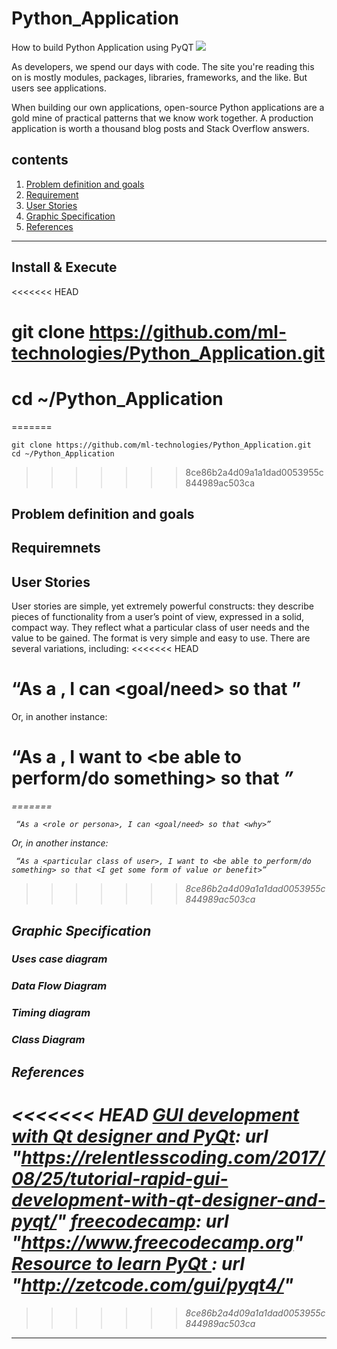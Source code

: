 # Python_Application
How to build Python Application using PyQT <img src="/Images/PyQt.png">

As developers, we spend our days with code. The site you're reading this on is mostly modules, packages, libraries, frameworks, and the like. But users see applications.

When building our own applications, open-source Python applications are a gold mine of practical patterns that we know work together. A production application is worth a thousand blog posts and Stack Overflow answers.



## contents

1. [Problem definition and goals](https://github.com/ml-technologies/Python_Application.git)
2. [Requirement](https://github.com/ml-technologies/Python_Application.git)
3. [User Stories](https://github.com/ml-technologies/Python_Application.git)
4. [Graphic Specification](https://github.com/ml-technologies/Python_Application.git)
5. [References](https://github.com/ml-technologies/Python_Application.git)
----------

## Install & Execute

<<<<<<< HEAD
# git clone https://github.com/ml-technologies/Python_Application.git
# cd ~/Python_Application

=======
```
git clone https://github.com/ml-technologies/Python_Application.git
cd ~/Python_Application
```
>>>>>>> 8ce86b2a4d09a1a1dad0053955c844989ac503ca



## Problem definition and goals




 
## Requiremnets





## User Stories

User stories are simple, yet extremely powerful constructs: they describe pieces of functionality from a user’s point of view, expressed in a solid, compact way. They reflect what a particular class of user needs and the value to be gained. The format is very simple and easy to use. There are several variations, including:
<<<<<<< HEAD

# “As a <role or persona>, I can <goal/need> so that <why>”

Or, in another instance:

# “As a <particular class of user>, I want to <be able to perform/do something> so that <I get some form of value or benefit>”

=======
```
 “As a <role or persona>, I can <goal/need> so that <why>”
```
Or, in another instance:
```
 “As a <particular class of user>, I want to <be able to perform/do something> so that <I get some form of value or benefit>”
```
>>>>>>> 8ce86b2a4d09a1a1dad0053955c844989ac503ca

## Graphic Specification


### Uses case diagram



### Data Flow Diagram





### Timing diagram




### Class Diagram





## References
<<<<<<< HEAD
[GUI development with Qt designer and PyQt]: url "https://relentlesscoding.com/2017/08/25/tutorial-rapid-gui-development-with-qt-designer-and-pyqt/"
[freecodecamp]: url "https://www.freecodecamp.org"
[Resource to learn PyQt ]: url "http://zetcode.com/gui/pyqt4/"
=======
[GUI development with Qt designer and PyQt]:  "https://relentlesscoding.com/2017/08/25/tutorial-rapid-gui-development-with-qt-designer-and-pyqt/"
[freecodecamp]:  "https://www.freecodecamp.org"
[Resource to learn PyQt ]:  "http://zetcode.com/gui/pyqt4/"
>>>>>>> 8ce86b2a4d09a1a1dad0053955c844989ac503ca
---

